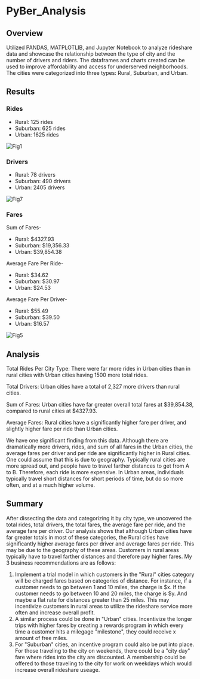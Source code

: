 # PyBer_Analysis

## Overview

Utilized PANDAS, MATPLOTLIB, and Jupyter Notebook to analyze rideshare data and showcase the relationship between the type of city and the number of drivers and riders. The dataframes and charts created can be used to improve affordability and access for underserved neighborhoods. The cities were categorized into three types: Rural, Suburban, and Urban. 

## Results

### Rides
 - Rural: 125 rides
 - Suburban: 625 rides
 - Urban: 1625 rides
 
 ![Fig1](https://user-images.githubusercontent.com/106620821/180329775-0207b871-8505-4ef9-8bfc-cf490c677ad1.png)

 ### Drivers
  - Rural: 78 drivers
  - Suburban: 490 drivers
  - Urban: 2405 drivers
  
 ![Fig7](https://user-images.githubusercontent.com/106620821/180329940-3b113718-ca30-4c22-af69-9db00be3cdd6.png)

 ### Fares
 Sum of Fares-
 - Rural: $4327.93 
 - Suburban: $19,356.33
 - Urban: $39,854.38

 Average Fare Per Ride-
 - Rural: $34.62
 - Suburban: $30.97
 - Urban: $24.53

Average Fare Per Driver-
- Rural: $55.49
- Suburban: $39.50
- Urban: $16.57


 ![Fig5](https://user-images.githubusercontent.com/106620821/180329923-f1b68a87-aee3-4845-8fd3-1a8b9ef71924.png)

## Analysis

Total Rides Per City Type: There were far more rides in Urban cities than in rural cities with Urban cities having 1500 more total rides.

Total Drivers: Urban cities have a total of 2,327 more drivers than rural cities.

Sum of Fares: Urban cities have far greater overall total fares at $39,854.38, compared to rural cities at $4327.93.

Average Fares: Rural cities have a significantly higher fare per driver, and slightly higher fare per ride than Urban cities. 

We have one significant finding from this data. Although there are dramatically more drivers, rides, and sum of all fares in the Urban cities, the average fares per driver and per ride are significantly higher in Rural cities. One could assume that this is due to geography. Typically rural cities are more spread out, and people have to travel farther distances to get from A to B. Therefore, each ride is more expensive. In Urban areas, individuals typically travel short distances for short periods of time, but do so more often, and at a much higher volume.

## Summary

After dissecting the data and categorizing it by city type, we uncovered the total rides, total drivers, the total fares, the average fare per ride, and the average fare per driver. Our analysis shows that although Urban cities have far greater totals in most of these categories, the Rural cities have significantly higher average fares per driver and average fares per ride. This may be due to the geography of these areas. Customers in rural areas typically have to travel farther distances and therefore pay higher fares. My 3 business recommendations are as follows:

1. Implement a trial model in which customers in the "Rural" cities category will be charged fares based on categories of distance. For instance, if a customer needs to go between 1 and 10 miles, the charge is $x. If the customer needs to go between 10 and 20 miles, the charge is $y. And maybe a flat rate for distances greater than 25 miles. This may incentivize customers in rural areas to utilize the rideshare service more often and increase overall profit.
2. A similar process could be done in "Urban" cities. Incentivize the longer trips with higher fares by creating a rewards program in which every time a customer hits a milegage "milestone", they could receive x amount of free miles. 
3. For "Suburban" cities, an incentive program could also be put into place. For those traveling to the city on weekends, there could be a "city day" fare where rides into the city are discounted. A membership could be offered to those traveling to the city for work on weekdays which would increase overall rideshare useage.
